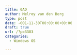 ```yaml
---
title: 0AD
author: Melroy van den Berg
type: post
date: -001-11-30T00:00:00+00:00
draft: true
url: /?p=3383
categories:
  - Windows OS

---
```

